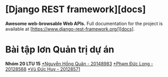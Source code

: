 # [Django REST framework][docs]

**Awesome web-browsable Web APIs.**
Full documentation for the project is available at [https://www.django-rest-framework.org/][docs].
# Bài tập lơn Quản trị dự án

**Nhóm 20 LTU 15**
[*Nguyễn Hồng Quân - 20148983][quan]
[*Phạm Đức Long - 20128568][long]
[*Vũ Đức Huy - 20128571][huy]

[quan]:https://github.com/Quannh126
[huy]: https://github.com/huyvu1104
[long]: https://github.com/edpham12


